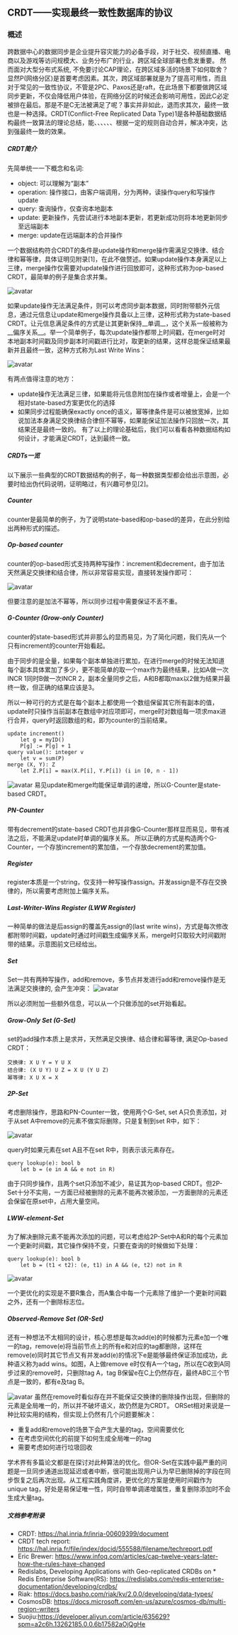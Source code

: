 ## CRDT——实现最终一致性数据库的协议



### 概述

跨数据中心的数据同步是企业提升容灾能力的必备手段，对于社交、视频直播、电商以及游戏等访问规模大、业务分布广的行业，跨区域全球部署也愈发重要。
然而面对大型分布式系统, 不免要讨论CAP理论，在跨区域多活的场景下如何取舍？显然P(网络分区)是首要考虑因素。其次，跨区域部署就是为了提高可用性，而且对于常见的一致性协议，不管是2PC、Paxos还是raft，在此场景下都要做跨区域同步更新，不仅会降低用户体验，在网络分区的时候还会影响可用性，因此C必定被排在最后。那是不是C无法被满足了呢？事实并非如此，退而求其次，最终一致也是一种选择。CRDT(Conflict-Free Replicated Data Type)1是各种基础数据结构最终一致算法的理论总结，能、、、、、、根据一定的规则自动合并，解决冲突，达到强最终一致的效果。


##### CRDT简介
先简单统一一下概念和名词:
* object: 可以理解为“副本”
* operation: 操作接口，由客户端调用，分为两种，读操作query和写操作update
* query: 查询操作，仅查询本地副本
* update: 更新操作，先尝试进行本地副本更新，若更新成功则将本地更新同步至远端副本
* merge: update在远端副本的合并操作

一个数据结构符合CRDT的条件是update操作和merge操作需满足交换律、结合律和幂等律，具体证明见附录[1]，在此不做赘述。如果update操作本身满足以上三律，merge操作仅需要对update操作进行回放即可，这种形式称为op-based CRDT，最简单的例子是集合求并集。



![avatar](https://cdn.nlark.com/lark/0/2018/png/85645/1535631477767-045052b6-7caa-4ce6-8e43-13aab3f7a159.png)

如果update操作无法满足条件，则可以考虑同步副本数据，同时附带额外元信息，通过元信息让update和merge操作具备以上三律，这种形式称为state-based CRDT。让元信息满足条件的方式是让其更新保持__单调__，这个关系一般被称为__偏序关系__。举一个简单例子，每次update操作都带上时间戳，在merge时对本地副本时间戳及同步副本时间戳进行比对，取更新的结果，这样总能保证结果最新并且最终一致，这种方式称为Last Write Wins：

![avatar](https://cdn.nlark.com/lark/0/2018/png/85645/1535631523249-333e8c4f-5570-4b34-a6b3-9d73897e2502.png)

有两点值得注意的地方：

* update操作无法满足三律，如果能将元信息附加在操作或者增量上，会是一个相对state-based方案更优化的选择
* 如果同步过程能确保exactly once的语义，幂等律条件是可以被放宽掉，比如说加法本身满足交换律结合律但不幂等，如果能保证加法操作只回放一次，其结果还是最终一致的。
有了以上的理论基础后，我们可以看看各种数据结构如何设计，才能满足CRDT，达到最终一致。

##### CRDTs一览
以下展示一些典型的CRDT数据结构的例子，每一种数据类型都会给出示意图，必要时给出伪代码说明，证明略过，有兴趣可参见[2]。

##### Counter
counter是最简单的例子，为了说明state-based和op-based的差异，在此分别给出两种形式的描述。

##### Op-based counter
counter的op-based形式支持两种写操作：increment和decrement，由于加法天然满足交换律和结合律，所以非常容易实现，直接转发操作即可：

![avatar](https://cdn.nlark.com/lark/0/2018/png/85645/1535631550788-5e65cb27-c097-44a2-bee7-bea8ae8823ec.png)

但要注意的是加法不幂等，所以同步过程中需要保证不丢不重。

##### G-Counter (Grow-only Counter)
counter的state-based形式并非那么的显而易见，为了简化问题，我们先从一个只有increment的counter开始看起。

由于同步的是全量，如果每个副本单独进行累加，在进行merge的时候无法知道每个副本具体累加了多少，更不能简单的取一个max作为最终结果，比如A做一次INCR 1同时B做一次INCR 2，副本全量同步之后，A和B都取max以2做为结果并最终一致，但正确的结果应该是3。

所以一种可行的方式是在每个副本上都使用一个数组保留其它所有副本的值，update时只操作当前副本在数组中对应项即可，merge时对数组每一项求max进行合并，query时返回数组的和，即为counter的当前结果。

```
update increment()
    let g = myID()
    P[g] := P[g] + 1
query value(): integer v
    let v = sum(P)
merge (X, Y): Z
    let Z.P[i] = max(X.P[i], Y.P[i]) (i in [0, n - 1])
```

![avatar](https://cdn.nlark.com/lark/0/2018/png/85645/1535631582091-64f791e5-8b70-4951-b998-bd64187c269f.png)
易见update和merge均能保证单调的递增，所以G-Counter是state-based CRDT。

##### PN-Counter
带有decrement的state-based CRDT也并非像G-Counter那样显而易见，带有减法之后，不能满足update时单调的偏序关系。 所以正确的方式是构造两个G-Counter，一个存放increment的累加值，一个存放decrement的累加值。

##### Register
register本质是一个string，仅支持一种写操作assign。并发assign是不存在交换律的，所以需要考虑附加上偏序关系。

##### Last-Writer-Wins Register (LWW Register)
一种简单的做法是后assign的覆盖先assign的(last write wins)，方式是每次修改都附带时间戳，update时通过时间戳生成偏序关系，merge时只取较大时间戳附带的结果。示意图前文已经给出。

##### Set
Set一共有两种写操作，add和remove，多节点并发进行add和remove操作是无法满足交换律的, 会产生冲突：
![avatar](https://cdn.nlark.com/lark/0/2018/png/85645/1535631634056-b0ec8165-344a-4033-8c7f-4e6437665944.png)

所以必须附加一些额外信息，可以从一个只做添加的set开始看起。

##### Grow-Only Set (G-Set)
set的add操作本质上是求并，天然满足交换律、结合律和幂等律, 满足Op-based CRDT：
~~~
交换律: X U Y = Y U X
结合律: (X U Y) U Z = X U (Y U Z)
幂等律: X U X = X
~~~

##### 2P-Set
考虑删除操作，思路和PN-Counter一致，使用两个G-Set, set A只负责添加，对于从set A中remove的元素不做实际删除，只是复制到set R中，如下：

![avatar](https://cdn.nlark.com/lark/0/2018/png/85645/1535631654427-e48a704a-db67-421e-a8b8-d5455530fc0b.png)

query时如果元素在set A且不在set R中，则表示该元素存在。


```
query lookup(e): bool b 
    let b = (e in A && e not in R)  
```

由于只同步操作，且两个set只添加不减少，易证其为op-based CRDT。但2P-Set十分不实用，一方面已经被删除的元素不能再次被添加，一方面删除的元素还会保留在原set中，占用大量空间。

##### LWW-element-Set
为了解决删除元素不能再次添加的问题，可以考虑给2P-Set中A和R的每个元素加一个更新时间戳，其它操作保持不变，只要在查询的时候做如下处理：

```
query lookup(e): bool b
    let b = (t1 < t2): (e, t1) in A && (e, t2) not in R   
```

![avatar](https://cdn.nlark.com/lark/0/2018/png/85645/1535631681537-2b3a8835-b6ad-4da2-9503-68839902dcdd.png)

一个更优化的实现是不要R集合，而A集合中每一个元素除了维护一个更新时间戳之外，还有一个删除标志位。

##### Observed-Remove Set (OR-Set)
还有一种想法不太相同的设计，核心思想是每次add(e)的时候都为元素e加一个唯一的tag，remove(e)将当前节点上的所有e和对应的tag都删除，这样在remove(e)同时其它节点又有并发add(e)的情况下e是能够最终保证添加成功，此种语义称为add wins。如图，A上做remove e时仅有A一个tag，所以在C收到A同步过来的remove时，只删除tag A，tag B保留e在C上仍然存在，最终ABC三个节点是一致的，都有e及tag B。

![avatar](https://cdn.nlark.com/lark/0/2018/png/85645/1535631709483-8c818a37-d392-40b5-95b1-deb462ab3bfb.png)
虽然在remove时看似存在并不能保证交换律的删除操作出现，但删除的元素是全局唯一的，所以并不破坏语义，故仍然是为CRDT。
ORSet相对来说是一种比较实用的结构，但实现上仍然有几个问题要解决：

* 重复add和remove的场景下会产生大量的tag，空间需要优化
* 在考虑空间优化的前提下如何生成全局唯一的tag
* 需要考虑如何进行垃圾回收

学术界有多篇论文都是在探讨对此种算法的优化。但OR-Set在实践中最严重的问题是一旦同步通道出现延迟或者中断，很可能出现用户认为早已删除掉的字段在同步恢复之后再次出现。从工程实践角度讲，更优化的方案是使用时间戳作为unique tag，好处是易保证唯一性，同时自带单调递增属性，重复删除添加时不会生成大量tag。


##### 文档参考附录
* CRDT: https://hal.inria.fr/inria-00609399/document
* CRDT tech report: https://hal.inria.fr/file/index/docid/555588/filename/techreport.pdf
* Eric Brewer: https://www.infoq.com/articles/cap-twelve-years-later-how-the-rules-have-changed
* Redislabs, Developing Applications with Geo-replicated CRDBs on * Redis Enterprise Software(RS): https://redislabs.com/redis-enterprise-documentation/developing/crdbs/
* Riak: https://docs.basho.com/riak/kv/2.0.0/developing/data-types/
* CosmosDB: https://docs.microsoft.com/en-us/azure/cosmos-db/multi-region-writers
* Suojiu:https://developer.aliyun.com/article/635629?spm=a2c6h.13262185.0.0.6b17582aOjQgHe